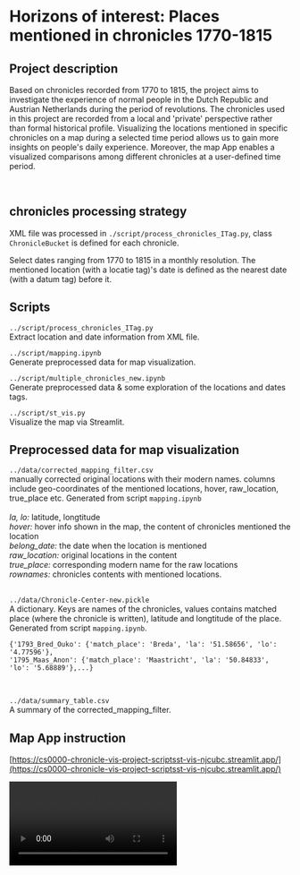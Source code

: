 # Horizons of interest: Places mentioned in chronicles 1770-1815
    
## Project description        
Based on chronicles recorded from 1770 to 1815, the project aims to investigate the experience of normal people in the Dutch Republic and Austrian Netherlands during the period of revolutions. The chronicles used in this project are recorded from a local and 'private' perspective rather than formal historical profile. Visualizing the locations mentioned in specific chronicles on a map during a selected time period allows us to gain more insights on people's daily experience. Moreover, the map App enables a visualized comparisons among different chronicles at a user-defined time period.           

<br> 

## chronicles processing strategy
XML file was processed in `./script/process_chronicles_ITag.py`, class `ChronicleBucket` is defined for each chronicle. 


Select dates ranging from 1770 to 1815 in a monthly resolution. 
The mentioned location (with a locatie tag)'s date is defined as the nearest date (with a datum tag) before it. 



## Scripts
`../script/process_chronicles_ITag.py`     
Extract location and date information from XML file.    

`../script/mapping.ipynb`         
Generate preprocessed data for map visualization. 

`../script/multiple_chronicles_new.ipynb`        
Generate preprocessed data & some exploration of the locations and dates tags.    


`../script/st_vis.py`    
Visualize the map via Streamlit. 

## Preprocessed data for map visualization
`../data/corrected_mapping_filter.csv`       
manually corrected original locations with their modern names. columns include geo-coordinates of the mentioned locations, hover, raw_location, true_place etc. Generated from script `mapping.ipynb`   
<br> 
_la, lo:_ latitude, longtitude      
_hover:_ hover info shown in the map, the content of chronicles mentioned the location   
_belong_date:_ the date when the location is mentioned         
_raw_location:_ original locations in the content     
_true_place:_ corresponding modern name for the raw locations   
_rownames:_ chronicles contents with mentioned locations.    
<br>

`../data/Chronicle-Center-new.pickle`     
A dictionary. Keys are names of the chronicles, values contains matched place (where the chronicle is written), latitude and longtitude of the place. Generated from script `mapping.ipynb`. 
```
{'1793_Bred_Ouko': {'match_place': 'Breda', 'la': '51.58656', 'lo': '4.77596'},    
'1795_Maas_Anon': {'match_place': 'Maastricht', 'la': '50.84833', 'lo': '5.68889'},...}
```     
<br>    

`../data/summary_table.csv`    
A summary of the corrected_mapping_filter.




## Map App instruction
[https://cs0000-chronicle-vis-project-scriptsst-vis-njcubc.streamlit.app/](https://cs0000-chronicle-vis-project-scriptsst-vis-njcubc.streamlit.app/)


<video src="[https://youtu.be/no0X1ep6fA4](https://cs0000-chronicle-vis-project-scriptsst-vis-njcubc.streamlit.app/)https://cs0000-chronicle-vis-project-scriptsst-vis-njcubc.streamlit.app/" controls="controls" style="max-width: 730px;">
</video>

       




